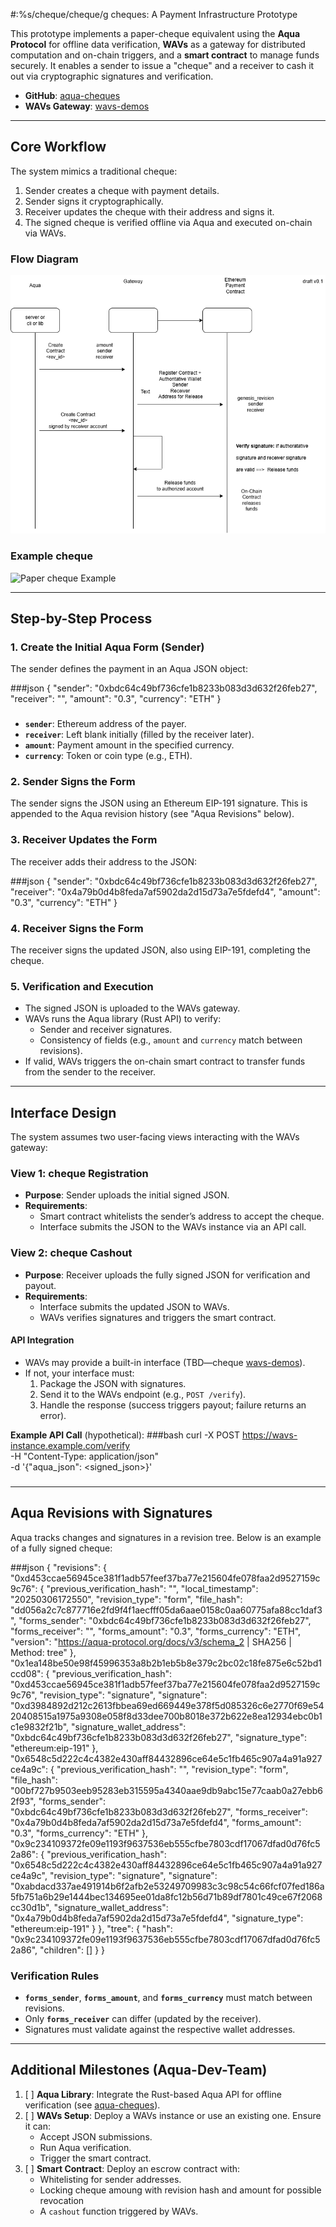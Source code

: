 #:%s/cheque/cheque/g cheques: A Payment Infrastructure Prototype

This prototype implements a paper-cheque equivalent using the **Aqua Protocol** for offline data verification, **WAVs** as a gateway for distributed computation and on-chain triggers, and a **smart contract** to manage funds securely. It enables a sender to issue a "cheque" and a receiver to cash it out via cryptographic signatures and verification.

- **GitHub**: [aqua-cheques](https://github.com/inblockio/aqua-cheques)
- **WAVs Gateway**: [wavs-demos](https://github.com/Lay3rLabs/wavs-demos)

---

## Core Workflow

The system mimics a traditional cheque:
1. Sender creates a cheque with payment details.
2. Sender signs it cryptographically.
3. Receiver updates the cheque with their address and signs it.
4. The signed cheque is verified offline via Aqua and executed on-chain via WAVs.

### Flow Diagram
![Escrow Gateway Aqua](/docs_pics/Escrow_Gateway_Aqua.png)

### Example cheque
![Paper cheque Example](https://mycurrencyexchange.com/wp-content/uploads/2020/06/parts-of-a-cheque-1024x516.jpg)

---

## Step-by-Step Process

### 1. Create the Initial Aqua Form (Sender)
The sender defines the payment in an Aqua JSON object:

###json
{
  "sender": "0xbdc64c49bf736cfe1b8233b083d3d632f26feb27",
  "receiver": "",
  "amount": "0.3",
  "currency": "ETH"
}
###

- **`sender`**: Ethereum address of the payer.
- **`receiver`**: Left blank initially (filled by the receiver later).
- **`amount`**: Payment amount in the specified currency.
- **`currency`**: Token or coin type (e.g., ETH).

### 2. Sender Signs the Form
The sender signs the JSON using an Ethereum EIP-191 signature. This is appended to the Aqua revision history (see "Aqua Revisions" below).

### 3. Receiver Updates the Form
The receiver adds their address to the JSON:

###json
{
  "sender": "0xbdc64c49bf736cfe1b8233b083d3d632f26feb27",
  "receiver": "0x4a79b0d4b8feda7af5902da2d15d73a7e5fdefd4",
  "amount": "0.3",
  "currency": "ETH"
}
###

### 4. Receiver Signs the Form
The receiver signs the updated JSON, also using EIP-191, completing the cheque.

### 5. Verification and Execution
- The signed JSON is uploaded to the WAVs gateway.
- WAVs runs the Aqua library (Rust API) to verify:
  - Sender and receiver signatures.
  - Consistency of fields (e.g., `amount` and `currency` match between revisions).
- If valid, WAVs triggers the on-chain smart contract to transfer funds from the sender to the receiver.

---

## Interface Design

The system assumes two user-facing views interacting with the WAVs gateway:

### View 1: cheque Registration
- **Purpose**: Sender uploads the initial signed JSON.
- **Requirements**:
  - Smart contract whitelists the sender’s address to accept the cheque.
  - Interface submits the JSON to the WAVs instance via an API call.

### View 2: cheque Cashout
- **Purpose**: Receiver uploads the fully signed JSON for verification and payout.
- **Requirements**:
  - Interface submits the updated JSON to WAVs.
  - WAVs verifies signatures and triggers the smart contract.

#### API Integration
- WAVs may provide a built-in interface (TBD—cheque [wavs-demos](https://github.com/Lay3rLabs/wavs-demos)).
- If not, your interface must:
  1. Package the JSON with signatures.
  2. Send it to the WAVs endpoint (e.g., `POST /verify`).
  3. Handle the response (success triggers payout; failure returns an error).

**Example API Call** (hypothetical):
###bash
curl -X POST https://wavs-instance.example.com/verify \
  -H "Content-Type: application/json" \
  -d '{"aqua_json": <signed_json>}'
###

---

## Aqua Revisions with Signatures

Aqua tracks changes and signatures in a revision tree. Below is an example of a fully signed cheque:

###json
{
  "revisions": {
    "0xd453ccae56945ce381f1adb57feef37ba77e215604fe078faa2d9527159c9c76": {
      "previous_verification_hash": "",
      "local_timestamp": "20250306172550",
      "revision_type": "form",
      "file_hash": "dd056a2c7c877716e2fd9f4f1aecfff05da6aae0158c0aa60775afa88cc1daf3",
      "forms_sender": "0xbdc64c49bf736cfe1b8233b083d3d632f26feb27",
      "forms_receiver": "",
      "forms_amount": "0.3",
      "forms_currency": "ETH",
      "version": "https://aqua-protocol.org/docs/v3/schema_2 | SHA256 | Method: tree"
    },
    "0x1ea148be50e98f45996353a8b2b1eb5b8e379c2bc02c18fe875e6c52bd1ccd08": {
      "previous_verification_hash": "0xd453ccae56945ce381f1adb57feef37ba77e215604fe078faa2d9527159c9c76",
      "revision_type": "signature",
      "signature": "0xd3984892d212c2613fbbea69ed669449e378f5d085326c6e2770f69e5420408515a1975a9308e058f8d33dee700b8018e372b622e8ea12934ebc0b1c1e9832f21b",
      "signature_wallet_address": "0xbdc64c49bf736cfe1b8233b083d3d632f26feb27",
      "signature_type": "ethereum:eip-191"
    },
    "0x6548c5d222c4c4382e430aff84432896ce64e5c1fb465c907a4a91a927ce4a9c": {
      "previous_verification_hash": "",
      "revision_type": "form",
      "file_hash": "00bf727b9503eeb95283eb315595a4340aae9db9abc15e77caab0a27ebb62f93",
      "forms_sender": "0xbdc64c49bf736cfe1b8233b083d3d632f26feb27",
      "forms_receiver": "0x4a79b0d4b8feda7af5902da2d15d73a7e5fdefd4",
      "forms_amount": "0.3",
      "forms_currency": "ETH"
    },
    "0x9c234109372fe09e1193f9637536eb555cfbe7803cdf17067dfad0d76fc52a86": {
      "previous_verification_hash": "0x6548c5d222c4c4382e430aff84432896ce64e5c1fb465c907a4a91a927ce4a9c",
      "revision_type": "signature",
      "signature": "0xabdacd337ae491914b6f2afb2e53249709983c3c98c54c66fcf07fed186a5fb751a6b29e1444bec134695ee01da8fc12b56d71b89df7801c49ce67f2068cc30d1b",
      "signature_wallet_address": "0x4a79b0d4b8feda7af5902da2d15d73a7e5fdefd4",
      "signature_type": "ethereum:eip-191"
    }
  },
  "tree": {
    "hash": "0x9c234109372fe09e1193f9637536eb555cfbe7803cdf17067dfad0d76fc52a86",
    "children": []
  }
}
###

### Verification Rules
- **`forms_sender`**, **`forms_amount`**, and **`forms_currency`** must match between revisions.
- Only **`forms_receiver`** can differ (updated by the receiver).
- Signatures must validate against the respective wallet addresses.

---

## Additional Milestones (Aqua-Dev-Team)

1. [ ] **Aqua Library**: Integrate the Rust-based Aqua API for offline verification (see [aqua-cheques](https://github.com/inblockio/aqua-cheques)).
2. [ ] **WAVs Setup**: Deploy a WAVs instance or use an existing one. Ensure it can:
   - Accept JSON submissions.
   - Run Aqua verification.
   - Trigger the smart contract.
3. [ ] **Smart Contract**: Deploy an escrow contract with:
   - Whitelisting for sender addresses.
   - Locking cheque amoung with revision hash and amount for possible revocation
   - A `cashout` function triggered by WAVs.
